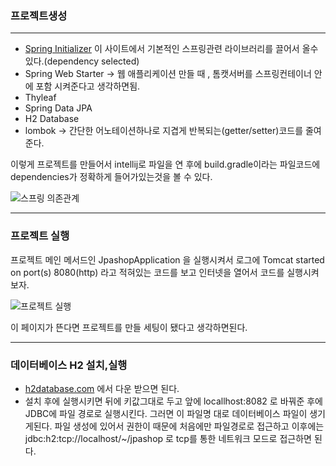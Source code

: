 ### 프로젝트생성
--------------------------------
* [Spring Initializer](https://start.spring.io/)
이 사이트에서 기본적인 스프링관련 라이브러리를 끌어서 올수있다.(dependency selected)
* Spring Web Starter -> 웹 애플리케이션 만들 때 , 톰캣서버를 스프링컨테이너 안에 포함 시켜준다고 생각하면됨. 
* Thyleaf
* Spring Data JPA
* H2 Database
* lombok -> 간단한 어노테이션하나로 지겹게 반복되는(getter/setter)코드를 줄여준다.

이렇게 프로젝트를 만들어서 intellij로 파일을 연 후에 build.gradle이라는 파일코드에 dependencies가 정확하게 들어가있는것을 볼 수 있다.


![스프링 의존관계](https://user-images.githubusercontent.com/100845256/157414212-f239f159-080b-4697-9fbc-fa2be0fcb924.PNG)

--------
### 프로젝트 실행
 프로젝트 메인 메서드인 JpashopApplication 을 실행시켜서 로그에 Tomcat started on port(s) 8080(http) 라고 적혀있는 코드를 보고 인터넷을 열어서
  코드를 실행시켜보자.
  

![프로젝트 실행](https://user-images.githubusercontent.com/100845256/157416340-3552e612-766c-4697-abaf-b102c7e663c3.PNG)

이 페이지가 뜬다면 프로젝트를 만들 세팅이 됐다고 생각하면된다. 

---------
### 데이터베이스 H2 설치,실행
* [h2database.com](https://www.h2database.com/html/main.html) 에서 다운 받으면 된다.
* 설치 후에 실행시키면 뒤에 키값그대로 두고 앞에 locallhost:8082 로 바꿔준 후에 JDBC에 파일 경로로 실행시킨다.
  그러면 이 파일명 대로 데이터베이스 파일이 생기게된다. 파일 생성에 있어서 권한이 때문에 처음에만 파일경로로 접근하고 이후에는 jdbc:h2:tcp://localhost/~/jpashop 로 
  tcp를 통한 네트워크 모드로 접근하면 된다.
  
